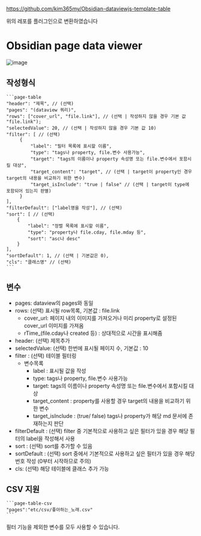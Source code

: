 https://github.com/kim365my/Obsidian-dataviewjs-template-table

위의 레포를 플러그인으로 변환하였습니다

# Obsidian page data viewer
![image](https://github.com/kim365my/obsidian-page-data-viewer/assets/102598905/945e394f-cf5b-479d-9936-174926efc566)

## 작성형식

````
```page-table
"header": "제목", // (선택)
"pages": "(dataview 쿼리)",
"rows": ["cover_url", "file.link"], // (선택 | 작성하지 않을 경우 기본 값 "file.link");
"selectedValue": 20, // (선택 | 작성하지 않을 경우 기본 값 10)
"filter": [ // (선택)
	 {
		 "label": "필터 목록에 표시할 이름",
		 "type": "tags나 property, file.변수 사용가능",
		 "target": "tags의 이름이나 property 속성명 또는 file.변수에서 포함시킬 대상",
		 "target_content": "target", // (선택 | target이 property인 경우 target의 내용을 비교하기 위한 변수)
		 "target_isInclude": "true | false" // (선택 | target이 type에 포함되어 있는지 판별)
	 }
],
"filterDefault": ["label명을 작성"], // (선택)
"sort": [ // (선택)
	{
		"label": "정렬 목록에 표시할 이름",
		"type": "property나 file.cday, file.mday 등",
		"sort": "asc나 desc"
	}
],
"sortDefault": 1, // (선택 | 기본값은 0),
"cls": "클래스명" // (선택)
```
````

## 변수

- pages: dataview의 pages와 동일
- rows: (선택) 표시될 row목록, 기본값 : file.link
	- cover_url: 페이지 내의 이미지를 가져오거나 미리 property로 설정된 cover_url 이미지를 가져옴
	- rTime_(file.cday나 created 등) : 상대적으로 시간을 표시해줌
- header: (선택) 제목추가
- selectedValue: (선택) 한번에 표시될 페이지 수, 기본값 : 10
- filter : (선택) 테이블 필터링
	- 변수목록
		- label : 표시될 값을 작성
		- type: tags나 property, file.변수 사용가능
		- target: tags의 이름이나 property 속성명 또는 file.변수에서 포함시킬 대상
		- target_content : property를 사용할 경우 target의 내용을 비교하기 위한 변수
		- target_isInclude : (true/ false) tags나 property가 해당 md 문서에 존재하는지 판단
- filterDefault : (선택) filter 중 기본적으로 사용하고 싶은 필터가 있을 경우 해당 필터의 label을 작성해서 사용
- sort : (선택) sort를 추가할 수 있음
- sortDefault : (선택) sort 중에서 기본적으로 사용하고 싶은 필터가 있을 경우 해당 번호 작성 (0부터 시작하므로 주의)
- cls: (선택) 해당 테이블에 클래스 추가 가능


## CSV 지원

````
```page-table-csv
"pages":"etc/csv/좋아하는_노래.csv" 
```
````

필터 기능을 제외한 변수를 모두 사용할 수 있습니다.
